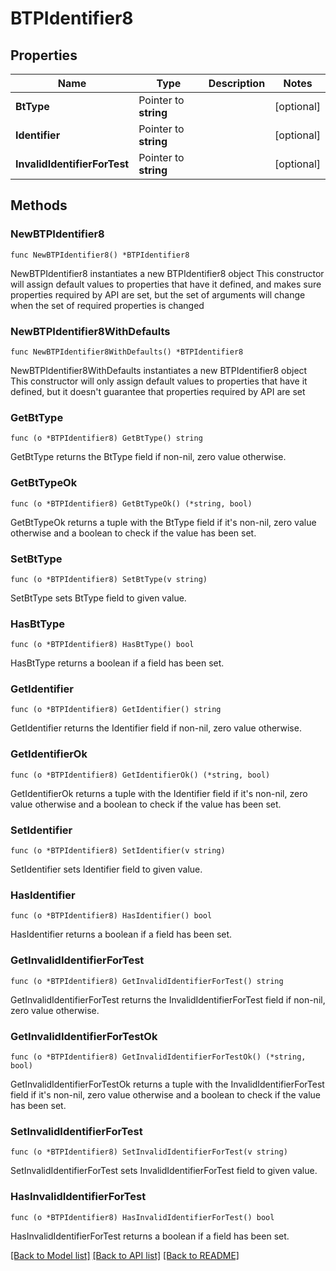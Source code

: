 # BTPIdentifier8

## Properties

Name | Type | Description | Notes
------------ | ------------- | ------------- | -------------
**BtType** | Pointer to **string** |  | [optional] 
**Identifier** | Pointer to **string** |  | [optional] 
**InvalidIdentifierForTest** | Pointer to **string** |  | [optional] 

## Methods

### NewBTPIdentifier8

`func NewBTPIdentifier8() *BTPIdentifier8`

NewBTPIdentifier8 instantiates a new BTPIdentifier8 object
This constructor will assign default values to properties that have it defined,
and makes sure properties required by API are set, but the set of arguments
will change when the set of required properties is changed

### NewBTPIdentifier8WithDefaults

`func NewBTPIdentifier8WithDefaults() *BTPIdentifier8`

NewBTPIdentifier8WithDefaults instantiates a new BTPIdentifier8 object
This constructor will only assign default values to properties that have it defined,
but it doesn't guarantee that properties required by API are set

### GetBtType

`func (o *BTPIdentifier8) GetBtType() string`

GetBtType returns the BtType field if non-nil, zero value otherwise.

### GetBtTypeOk

`func (o *BTPIdentifier8) GetBtTypeOk() (*string, bool)`

GetBtTypeOk returns a tuple with the BtType field if it's non-nil, zero value otherwise
and a boolean to check if the value has been set.

### SetBtType

`func (o *BTPIdentifier8) SetBtType(v string)`

SetBtType sets BtType field to given value.

### HasBtType

`func (o *BTPIdentifier8) HasBtType() bool`

HasBtType returns a boolean if a field has been set.

### GetIdentifier

`func (o *BTPIdentifier8) GetIdentifier() string`

GetIdentifier returns the Identifier field if non-nil, zero value otherwise.

### GetIdentifierOk

`func (o *BTPIdentifier8) GetIdentifierOk() (*string, bool)`

GetIdentifierOk returns a tuple with the Identifier field if it's non-nil, zero value otherwise
and a boolean to check if the value has been set.

### SetIdentifier

`func (o *BTPIdentifier8) SetIdentifier(v string)`

SetIdentifier sets Identifier field to given value.

### HasIdentifier

`func (o *BTPIdentifier8) HasIdentifier() bool`

HasIdentifier returns a boolean if a field has been set.

### GetInvalidIdentifierForTest

`func (o *BTPIdentifier8) GetInvalidIdentifierForTest() string`

GetInvalidIdentifierForTest returns the InvalidIdentifierForTest field if non-nil, zero value otherwise.

### GetInvalidIdentifierForTestOk

`func (o *BTPIdentifier8) GetInvalidIdentifierForTestOk() (*string, bool)`

GetInvalidIdentifierForTestOk returns a tuple with the InvalidIdentifierForTest field if it's non-nil, zero value otherwise
and a boolean to check if the value has been set.

### SetInvalidIdentifierForTest

`func (o *BTPIdentifier8) SetInvalidIdentifierForTest(v string)`

SetInvalidIdentifierForTest sets InvalidIdentifierForTest field to given value.

### HasInvalidIdentifierForTest

`func (o *BTPIdentifier8) HasInvalidIdentifierForTest() bool`

HasInvalidIdentifierForTest returns a boolean if a field has been set.


[[Back to Model list]](../README.md#documentation-for-models) [[Back to API list]](../README.md#documentation-for-api-endpoints) [[Back to README]](../README.md)


